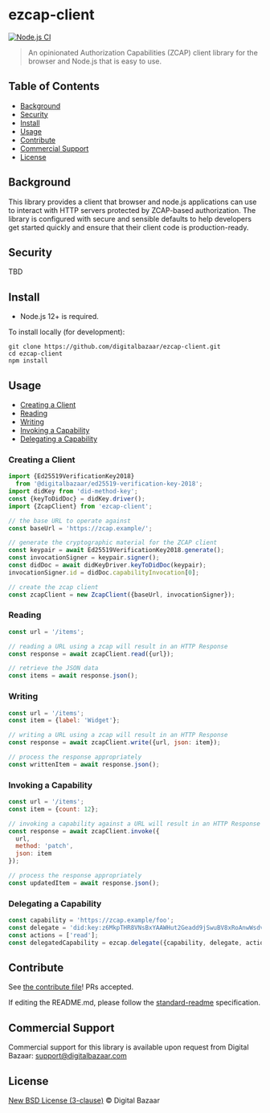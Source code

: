 # ezcap-client

[![Node.js CI](https://github.com/digitalbazaar/ezcap-client/workflows/Node.js%20CI/badge.svg)](https://github.com/digitalbazaar/ezcap-client/actions?query=workflow%3A%22Node.js+CI%22)

> An opinionated Authorization Capabilities (ZCAP) client library for the
> browser and Node.js that is easy to use.

## Table of Contents

- [Background](#background)
- [Security](#security)
- [Install](#install)
- [Usage](#usage)
- [Contribute](#contribute)
- [Commercial Support](#commercial-support)
- [License](#license)

## Background

This library provides a client that browser and node.js applications can use to
interact with HTTP servers protected by ZCAP-based authorization. The library
is configured with secure and sensible defaults to help developers get started
quickly and ensure that their client code is production-ready.

## Security

TBD

## Install

- Node.js 12+ is required.

To install locally (for development):

```
git clone https://github.com/digitalbazaar/ezcap-client.git
cd ezcap-client
npm install
```

## Usage

* [Creating a Client](#creating-a-client)
* [Reading](#reading)
* [Writing](#writing)
* [Invoking a Capability](#invoking-a-capability)
* [Delegating a Capability](#delegating-a-capability)

### Creating a Client

```js
import {Ed25519VerificationKey2018}
  from '@digitalbazaar/ed25519-verification-key-2018';
import didKey from 'did-method-key';
const {keyToDidDoc} = didKey.driver();
import {ZcapClient} from 'ezcap-client';

// the base URL to operate against
const baseUrl = 'https://zcap.example/';

// generate the cryptographic material for the ZCAP client
const keypair = await Ed25519VerificationKey2018.generate();
const invocationSigner = keypair.signer();
const didDoc = await didKeyDriver.keyToDidDoc(keypair);
invocationSigner.id = didDoc.capabilityInvocation[0];

// create the zcap client
const zcapClient = new ZcapClient({baseUrl, invocationSigner});
```

### Reading

```js
const url = '/items';

// reading a URL using a zcap will result in an HTTP Response
const response = await zcapClient.read({url});

// retrieve the JSON data
const items = await response.json();
```

### Writing

```js
const url = '/items';
const item = {label: 'Widget'};

// writing a URL using a zcap will result in an HTTP Response
const response = await zcapClient.write({url, json: item});

// process the response appropriately
const writtenItem = await response.json();
```

### Invoking a Capability

```js
const url = '/items';
const item = {count: 12};

// invoking a capability against a URL will result in an HTTP Response
const response = await zcapClient.invoke({
  url,
  method: 'patch',
  json: item
});

// process the response appropriately
const updatedItem = await response.json();
```

### Delegating a Capability

```js
const capability = 'https://zcap.example/foo';
const delegate = 'did:key:z6MkpTHR8VNsBxYAAWHut2Geadd9jSwuBV8xRoAnwWsdvktH';
const actions = ['read'];
const delegatedCapability = ezcap.delegate({capability, delegate, actions});
```

## Contribute

See [the contribute file](https://github.com/digitalbazaar/bedrock/blob/master/CONTRIBUTING.md)! PRs accepted.

If editing the README.md, please follow the
[standard-readme](https://github.com/RichardLitt/standard-readme) specification.

## Commercial Support

Commercial support for this library is available upon request from
Digital Bazaar: support@digitalbazaar.com

## License

[New BSD License (3-clause)](LICENSE) © Digital Bazaar
